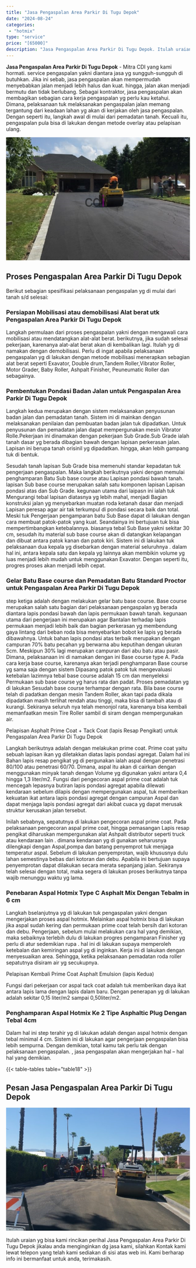 ```yaml
---
title: "Jasa Pengaspalan Area Parkir Di Tugu Depok"
date: "2024-08-24"
categories:
 - "hotmix"
type: "service"
price: "[65000]"
description: "Jasa Pengaspalan Area Parkir Di Tugu Depok. Itulah uraian yg bisa kami rincikan perihal Jasa Pengaspalan Area Parkir Di Tugu Depok jikalau anda menginginkan..."
---
```


**Jasa Pengaspalan Area Parkir Di Tugu Depok** - Mitra CDI yang kami hormati. service pengaspalan yakni diantara jasa yg sungguh-sungguh di butuhkan. Jika ini sebab, jasa pengaspalan akan mempermudah menyebabkan jalan menjadi lebih halus dan kuat. hingga, jalan akan menjadi bermutu dan tidak berlubang. Sebagai kontraktor, jasa pengaspalan akan membagikan sebagian cara kerja pengaspalan yg perlu kau ketahui. Dimana, pelaksanaan tuk melaksanakan pengaspalan jalan memang tergantung dari keadaan lahan yg akan di kerjakan oleh jasa pengaspalan. Dengan seperti itu, langkah awal di mulai dari pemadatan tanah. Kecuali itu, pengaspalan pula bisa di lakukan dengan metode overlay atau pelapisan ulang.

![Jasa Pengaspalan Area Parkir Di Tugu Depok](/images/hotmix/jasa-hotmix-aspal-26.jpg)

## Proses Pengaspalan Area Parkir Di Tugu Depok

Berikut sebagian spesifikasi pelaksanaan pengaspalan yg di mulai dari tanah s/d selesai:

### Persiapan Mobilisasi atau demobilisasi Alat berat utk Pengaspalan Area Parkir Di Tugu Depok

Langkah permulaan dari proses pengaspalan yakni dengan mengawali cara mobilisasi atau mendatangkan alat-alat berat. berikutnya, jika sudah selesai pekerjaan, karenanya alat-alat berat akan di kembalikan lagi. Itulah yg di namakan dengan demobilisasi. Perlu di ingat apabila pelaksanaan pengaspalan yg di lakukan dengan metode mobilisasi menerapkan sebagian alat berat seperti Exavator, Double drum,Tandem Roller,Vibrator Roller, Motor Grader, Baby Roller, Ashpalt Finisher, Peuneumatic Roller dan sebagainya.

### Pembentukan Pondasi Badan Jalan untuk Pengaspalan Area Parkir Di Tugu Depok

Langkah kedua merupakan dengan sistem melaksanakan penyusunan badan jalan dan pemadatan tanah. Sistem ini di mainkan dengan melaksanakan penilaian dan pembuatan badan jalan tuk dipadatkan. Untuk penyusunan dan pemadatan jalan dapat mempergunakan mesin Vibrator Rolle.Pekerjaan ini dinamakan dengan pekerjaan Sub Grade.Sub Grade ialah tanah dasar yg berada dibagian bawah dengan lapisan perkerasan jalan. Lapisan ini berupa tanah orisinil yg dipadatkan. hingga, akan lebih gampang tuk di bentuk.

Sesudah tanah lapisan Sub Grade bisa memenuhi standar kepadatan tuk pengerjaan pengaspalan. Maka langkah berikutnya yakni dengan memulai penghamparan Batu Sub base course atau Lapisan pondasi bawah tanah. lapisan Sub base course merupakan salah satu komponen lapisan Lapisan pondasi atas dan Sub Grade. kegunaan utama dari laipasn ini ialah tuk Mengurangi tebal lapisan diatasnya yg lebih mahal, menjadi Bagian konstruksi jalan yg menyebarkan muatan roda ketanah dasar dan menjadi Lapisan peresap agar air tak terkumpul di pondasi secara baik dan total. Meski tuk Pengerjaan pengamparan batu Sub Base dapat di lakukan dengan cara membuat patok-patok yang kuat. Seandainya ini bertujuan tuk bisa mempertimbangkan ketebalannya. biasanya tebal Sub Base yakni sekitar 30 cm, sesudah itu material sub base course akan di datangkan kelapangan dan dibuat antara patok kanan dan patok kiri. Sistem ini di lakukan tuk pelaksanaan dua kepala yg disebarkan dengan material seluruhnya . dalam hal ini, antara kepala satu dan kepala yg lainnya akan membikin volume yg luas menjadi lebih mudah untuk menggunakan Exavator. Dengan seperti itu, progres proses akan menjadi lebih cepat.

### Gelar Batu Base course dan Pemadatan Batu Standard Proctor untuk Pengaspalan Area Parkir Di Tugu Depok

step ketiga adalah dengan melakukan gelar batu base course. Base course merupakan salah satu bagian dari pelaksanaan pengaspalan yg berada diantara lapis pondasi bawah dan lapis permukaan bawah tanah. kegunaan utama dari pengerjaan ini merupakan agar Bantalan terhadap lapis permukaan menjadi lebih baik dan bagian perkerasan yg membendung gaya lintang dari beban roda bisa menyebarkan bobot ke lapis yg berada dibawahnya. Untuk bahan lapis pondasi atas terbaik merupakan dengan campuran 70% batu pecahan yg berwarna abu keputihan dengan ukuran 5cm. Meskipun 30% lagi merupakan campuran dari abu batu atau pasir. Dimana, pelaksanaan ini di namakan dengan ini Base course type A. Pada cara kerja base course, karenanya akan terjadi penghamparan Base course yg sama saja dengan sistem Dipasang patok patok tuk mengevaluasi ketebalan lazimnya tebal base course adalah 15 cm dan menyeleksi Permukaan sub base course yg harus rata dan padat. Proses pemadatan yg di lakukan Sesudah base course terhampar dengan rata. Bila base course telah di padatkan dengan mesin Tandem Roller, akan tapi pada dikala dipadatkan masih terlihat rendah atau tinggi, maka bisa di tambah atau di kurangi. Sekiranya seluruh nya telah menonjol rata, karenanya bisa kembali memanfaatkan mesin Tire Roller sambil di siram dengan mempergunakan air.

Pelapisan Asphalt Prime Coat + Tack Coat (lapis Resap Pengikat) untuk Pengaspalan Area Parkir Di Tugu Depok

Langkah berikutnya adalah dengan melakukan prime coat. Prime coat yaitu sebuah lapisan ikan yg diletakkan diatas lapis pondasi agregat. Dalam hal ini Bahan lapis resap pengikat yg di pergunakan ialah aspal dengan penetrasi 80/100 atau penetrasi 60/70. Dimana, aspal itu akan di cairkan dengan menggunakan minyak tanah dengan Volume yg digunakan yakni antara 0,4 hingga 1,3 liter/m2. Fungsi dari pengecoran aspal prime coat adalah tuk mencegah lepasnya butiran lapis pondasi agregat apabila dilewati kendaraan sebelum dilapis dengan mempergunakan aspal, tuk memberikan kekuatan ikat antara lapis pondasi agregat dengan campuran Aspal dan dapat menjaga lapis pondasi agregat dari akibat cuaca yg dapat merusak struktur kerusakan jalan tersebut.

Inilah sebabnya, sepatutnya di lakukan pengecoran aspal prime coat. Pada pelaksanaan pengecoran aspal prime coat, hingga pemasangan Lapis resap pengikat diharuskan mempergunakan alat Ashpalt distributor seperti truck atau kendaraan lain . dimana kendaraan yg di gunakan seharusnya dilengkapi dengan Aspal,pompa dan batang penyemprot tuk menjaga temperatur aspal. Sebelum di lakukan penyemprotan, wajib khususnya dulu lahan semestinya bebas dari kotoran dan debu. Apabila ini bertujuan supaya penyemprotan dapat dilakukan secara merata sepanjang jalan. Sekiranya telah selesai dengan total, maka segera di lakukan proses berikutnya tanpa wajib menunggu waktu yg lama.

### Penebaran Aspal Hotmix Type C Asphalt Mix Dengan Tebalm in 6 cm

Langkah bselanjutnya yg di lakukan tuk pengaspalan yakni dengan mengerjakan proses aspal hotmix. Melainkan aspal hotmix bisa di lakukan jika aspal sudah kering dan permukaan prime coat telah bersih dari kotoran dan debu. Pengerjaan, sebelum mulai melakukan cara hal yang demikian, maka sebaiknya terlebih dulu di lakukan progres pengamparan Finisher yg perlu di atur sedemikian rupa . hal ini di lakukan supaya memperoleh ketebalan dan kemiringan aspal yg di inginkan. Kerja ini di lakukan dengan menyesuaikan area. Sehingga, ketika pelaksanaan pemadatan roda roller sepatutnya disiram air yg secukupnya.

Pelapisan Kembali Prime Coat Asphalt Emulsion (lapis Kedua)

Fungsi dari pekerjaan cor aspal tack coat adalah tuk memberikan daya ikat antara lapis lama dengan lapis dalam baru. Dengan penerapan yg di lakukan adalah sekitar 0,15 liter/m2 sampai 0,50liter/m2.

### Penghamparan Aspal Hotmix Ke 2 Tipe Asphaltic Plug Dengan Tebal 4cm

Dalam hal ini step terahir yg di lakukan adalah dengan aspal hotmix dengan tebal minimal 4 cm. Sistem ini di lakukan agar pengerjaan pengaspalan bisa lebih sempurna. Dengan demikian, total kamu tak perlu tak dengan pelaksanaan pengaspalan. , jasa pengaspalan akan mengerjakan hal – hal hal yang demikian.

{{< table-tables table="table18" >}}

## Pesan Jasa Pengaspalan Area Parkir Di Tugu Depok

![Jasa Pengaspalan Area Parkir Di Tugu Depok](/images/hotmix/jasa-hotmix-aspal-10.jpg)

Itulah uraian yg bisa kami rincikan perihal Jasa Pengaspalan Area Parkir Di Tugu Depok jikalau anda menginginkan dg jasa kami, silahkan Kontak kami lewat telepon yang telah kami sediakan di sisi atas web ini. Kami berharap info ini bermanfaat untuk anda, terimakasih.
